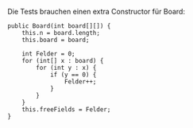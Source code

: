 Die Tests brauchen einen extra Constructor für Board:

```
public Board(int board[][]) {
    this.n = board.length;
    this.board = board;

    int Felder = 0;
    for (int[] x : board) {
        for (int y : x) {
            if (y == 0) {
                Felder++;
            }
        }
    }
    this.freeFields = Felder;
}
```
